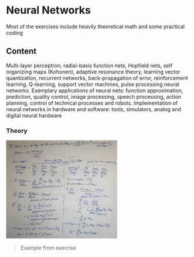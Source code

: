 # Neural Networks


Most of the exercises include heavily theoretical math and some practical coding


## Content

Multi-layer perceptron, radial-basis function nets, Hopfield nets, self organizing maps (Kohonen), adaptive resonance theory, learning vector quantization, recurrent networks, back-propagation of error, reinforcement learning, Q-learning, support vector machines, pulse processing neural networks. Exemplary applications of neural nets: function approximation, prediction, quality control, image processing, speech processing, action planning, control of technical processes and robots. Implementation of neural networks in hardware and software: tools, simulators, analog and digital neural hardware


### Theory

<img src="https://github.com/cuneyterem8/uni_bonn_background/blob/main/neural_networks/image.png?raw=true" width="60%" height="60%">

> Example from exercise